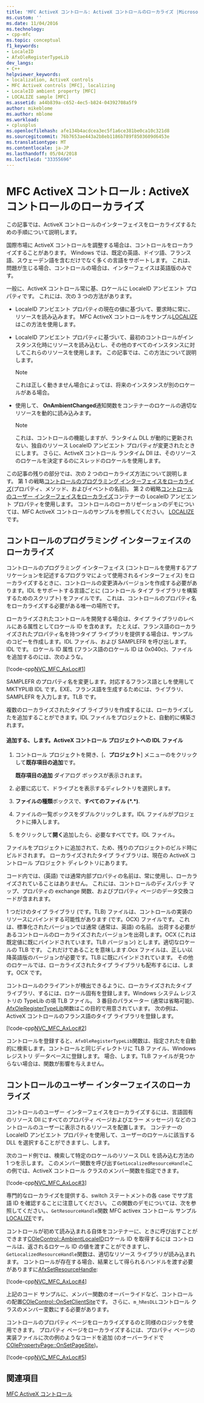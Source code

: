 ```yaml
---
title: 'MFC ActiveX コントロール: ActiveX コントロールのローカライズ |Microsoft ドキュメント'
ms.custom: ''
ms.date: 11/04/2016
ms.technology:
- cpp-mfc
ms.topic: conceptual
f1_keywords:
- LocaleID
- AfxOleRegisterTypeLib
dev_langs:
- C++
helpviewer_keywords:
- localization, ActiveX controls
- MFC ActiveX controls [MFC], localizing
- LocaleID ambient property [MFC]
- LOCALIZE sample [MFC]
ms.assetid: a44b839a-c652-4ec5-b824-04392708a5f9
author: mikeblome
ms.author: mblome
ms.workload:
- cplusplus
ms.openlocfilehash: afe134b4acdcea3ec5f1a6ce381be0ca10c321d8
ms.sourcegitcommit: 76b7653ae443a2b8eb1186b789f8503609d6453e
ms.translationtype: MT
ms.contentlocale: ja-JP
ms.lasthandoff: 05/04/2018
ms.locfileid: "33355696"
---
```

# <a name="mfc-activex-controls-localizing-an-activex-control"></a>MFC ActiveX コントロール : ActiveX コントロールのローカライズ
この記事では、ActiveX コントロールのインターフェイスをローカライズするための手順について説明します。  
  
 国際市場に ActiveX コントロールを調整する場合は、コントロールをローカライズすることがあります。 Windows では、既定の英語、ドイツ語、フランス語、スウェーデン語を含むだけでなく多くの言語をサポートします。 これは、問題が生じる場合、コントロールの場合は、インターフェイスは英語版のみです。  
  
 一般に、ActiveX コントロール常に基、ロケールに LocaleID アンビエント プロパティです。 これには、次の 3 つの方法があります。  
  
-   LocaleID アンビエント プロパティの現在の値に基づいて、要求時に常に、リソースを読み込みます。 MFC ActiveX コントロールをサンプル[LOCALIZE](../visual-cpp-samples.md)はこの方法を使用します。  
  
-   LocaleID アンビエント プロパティに基づいて、最初のコントロールがインスタンス化時にリソースを読み込むし、その他のすべてのインスタンスに対してこれらのリソースを使用します。 この記事では、この方法について説明します。  
  
    > [!NOTE]
    >  これは正しく動きません場合によっては、将来のインスタンスが別のロケールがある場合。  
  
-   使用して、 **OnAmbientChanged**通知関数をコンテナーのロケールの適切なリソースを動的に読み込みます。  
  
    > [!NOTE]
    >  これは、コントロールの機能しますが、ランタイム DLL が動的に更新されない、独自のリソース LocaleID アンビエント プロパティが変更されたときにします。 さらに、ActiveX コントロール ランタイム Dll は、そのリソースのロケールを決定するのにスレッドのロケールを使用します。  
  
 この記事の残りの部分では、次の 2 つのローカライズ方法について説明します。 第 1 の戦略[コントロールのプログラミング インターフェイスをローカライズ](#_core_localizing_your_control.92.s_programmability_interface)(プロパティ、メソッド、およびイベントの名前)。 第 2 の戦略[コントロールのユーザー インターフェイスをローカライズ](#_core_localizing_the_control.92.s_user_interface)コンテナーの LocaleID アンビエント プロパティを使用します。 コントロールのローカリゼーションのデモについては、MFC ActiveX コントロールのサンプルを参照してください。 [LOCALIZE](../visual-cpp-samples.md)です。  
  
##  <a name="_core_localizing_your_control.92.s_programmability_interface"></a> コントロールのプログラミング インターフェイスのローカライズ  
 コントロールのプログラミング インターフェイス (コントロールを使用するアプリケーションを記述するプログラマによって使用されるインターフェイス) をローカライズするときに、コントロールの変更済みバージョンを作成する必要があります。IDL をサポートする言語ごとに (コントロール タイプ ライブラリを構築するためのスクリプト) をファイルです。 これは、コントロールのプロパティ名をローカライズする必要がある唯一の場所です。  
  
 ローカライズされたコントロールを開発する場合は、タイプ ライブラリのレベルにある属性としてロケール ID を含めます。 たとえば、フランス語のローカライズされたプロパティ名を持つタイプ ライブラリを提供する場合は、サンプルのコピーを作成します。IDL ファイル、および SAMPLEFR を呼び出します。IDL です。 ロケール ID 属性 (フランス語のロケール ID は 0x040c)、ファイルを追加するのには、次のような。  
  
 [!code-cpp[NVC_MFC_AxLoc#1](../mfc/codesnippet/cpp/mfc-activex-controls-localizing-an-activex-control_1.idl)]  
  
 SAMPLEFR のプロパティ名を変更します。対応するフランス語としを使用して MKTYPLIB IDL です。EXE、フランス語を生成するためには、ライブラリ、SAMPLEFR を入力します。TLB です。  
  
 複数のローカライズされたタイプ ライブラリを作成するには、ローカライズしたを追加することができます。IDL ファイルをプロジェクトと、自動的に構築されます。  
  
#### <a name="to-add-an-idl-file-to-your-activex-control-project"></a>追加する、します。ActiveX コントロール プロジェクトへの IDL ファイル  
  
1.  コントロール プロジェクトを開き、[、**プロジェクト**] メニューのをクリックして**既存項目の追加**です。  
  
     **既存項目の追加** ダイアログ ボックスが表示されます。  
  
2.  必要に応じて、ドライブとを表示するディレクトリを選択します。  
  
3.  **ファイルの種類**ボックスで、**すべてのファイル (\*.\*)**.  
  
4.  ファイルの一覧ボックスをダブルクリックします。IDL ファイルがプロジェクトに挿入します。  
  
5.  をクリックして**開く**追加したら、必要なすべてです。IDL ファイル。  
  
 ファイルをプロジェクトに追加されて、ため、残りのプロジェクトのビルド時にビルドされます。 ローカライズされたタイプ ライブラリは、現在の ActiveX コントロール プロジェクト ディレクトリにあります。  
  
 コード内では、(英語) では通常内部プロパティの名前は、常に使用し、ローカライズされていることはありません。 これには、コントロールのディスパッチ マップ、プロパティの exchange 関数、およびプロパティ ページのデータ交換コードが含まれます。  
  
 1 つだけのタイプ ライブラリ (です。TLB) ファイルは、コントロールの実装のリソースにバインドする可能性があります (です。OCX) ファイルです。 これは、標準化されたバージョンでは通常 (通常は、英語) の名前。 出荷する必要があるコントロールのローカライズされたバージョンを出荷します。OCX (これは既定値に既にバインドされています。TLB バージョン) とします。適切なロケールの TLB です。 これだけであることを意味します.Ocx ファイルは、正しい以降英語版のバージョンが必要です。TLB に既にバインドされています。 その他のロケールでは、ローカライズされたタイプ ライブラリも配布するには、します。OCX です。  
  
 コントロールのクライアントが検出できるように、ローカライズされたタイプ ライブラリ、するには、ロケール固有を登録します。Windows システム レジストリの TypeLib の項 TLB ファイル。 3 番目のパラメーター (通常は省略可能)、 [AfxOleRegisterTypeLib](../mfc/reference/registering-ole-controls.md#afxoleregistertypelib)関数はこの目的で用意されています。 次の例は、ActiveX コントロールのフランス語のタイプ ライブラリを登録します。  
  
 [!code-cpp[NVC_MFC_AxLoc#2](../mfc/codesnippet/cpp/mfc-activex-controls-localizing-an-activex-control_2.cpp)]  
  
 コントロールを登録すると、`AfxOleRegisterTypeLib`関数は、指定されたを自動的に検索します。コントロールと同じディレクトリに TLB ファイル、Windows レジストリ データベースに登録します。 場合、します。TLB ファイルが見つからない場合は、関数が影響を与えません。  
  
##  <a name="_core_localizing_the_control.92.s_user_interface"></a> コントロールのユーザー インターフェイスのローカライズ  
 コントロールのユーザー インターフェイスをローカライズするには、言語固有のリソース Dll にすべてのプロパティ ページおよびエラー メッセージ) などのコントロールのユーザーに表示されるリソースを配置します。 コンテナーの LocaleID アンビエント プロパティを使用して、ユーザーのロケールに該当する DLL を選択することができますし、します。  
  
 次のコード例では、検索して特定のロケールのリソース DLL を読み込む方法の 1 つを示します。 このメンバー関数を呼び出す`GetLocalizedResourceHandle`この例では、ActiveX コントロール クラスのメンバー関数を指定できます。  
  
 [!code-cpp[NVC_MFC_AxLoc#3](../mfc/codesnippet/cpp/mfc-activex-controls-localizing-an-activex-control_3.cpp)]  
  
 専門的なローカライズを提供する、switch ステートメントの各 case でサブ言語 ID を確認することに注意してください。 この関数のデモについては、次を参照してください。、`GetResourceHandle`関数 MFC activex コントロール サンプル[LOCALIZE](../visual-cpp-samples.md)です。  
  
 コントロールが初めて読み込まれる自体をコンテナーに、ときに呼び出すことができます[COleControl::AmbientLocaleID](../mfc/reference/colecontrol-class.md#ambientlocaleid)ロケール ID を取得するには コントロールは、返されるロケール ID の値を渡すことができますし、`GetLocalizedResourceHandle`関数は、適切なリソース ライブラリが読み込まれます。 コントロールが存在する場合、結果として得られるハンドルを渡す必要がありますに[AfxSetResourceHandle](../mfc/reference/application-information-and-management.md#afxsetresourcehandle):  
  
 [!code-cpp[NVC_MFC_AxLoc#4](../mfc/codesnippet/cpp/mfc-activex-controls-localizing-an-activex-control_4.cpp)]  
  
 上記のコード サンプルに、メンバー関数のオーバーライドなど、コントロールの配置[COleControl::OnSetClientSite](../mfc/reference/colecontrol-class.md#onsetclientsite)です。 さらに、`m_hResDLL`コントロール クラスのメンバー変数にする必要があります。  
  
 コントロールのプロパティ ページをローカライズするのと同様のロジックを使用できます。 プロパティ ページをローカライズするには、プロパティ ページの実装ファイルに次の例のようなコードを追加 (のオーバーライドで[COlePropertyPage::OnSetPageSite](../mfc/reference/colepropertypage-class.md#onsetpagesite))。  
  
 [!code-cpp[NVC_MFC_AxLoc#5](../mfc/codesnippet/cpp/mfc-activex-controls-localizing-an-activex-control_5.cpp)]  
  
## <a name="see-also"></a>関連項目  
 [MFC ActiveX コントロール](../mfc/mfc-activex-controls.md)

